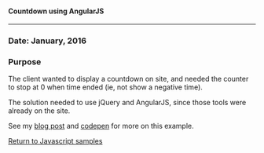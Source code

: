 #### Countdown using AngularJS
***

### Date: January, 2016

### Purpose

The client wanted to display a countdown on site, and needed the counter to stop at 0 when time ended (ie, not show a negative time).

The solution needed to use jQuery and AngularJS, since those tools were already on the site.

See my [blog post](http://blog.jeffwilkerson.net/countdown-directive/) and [codepen](http://codepen.io/stljeff1/pen/rrjBxg) for more on this example.


[Return to Javascript samples](https://github.com/stljeff1/portfolio/tree/master/Javascript/)